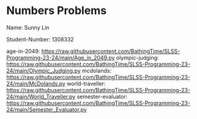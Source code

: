 # Numbers Problems

Name: Sunny Lin

Student-Number: 1308332

age-in-2049: https://raw.githubusercontent.com/BathingTime/SLSS-Programming-23-24/main/Age_in_2049.py
olympic-judging: https://raw.githubusercontent.com/BathingTime/SLSS-Programming-23-24/main/Olympic_Judging.py
mcdolands: https://raw.githubusercontent.com/BathingTime/SLSS-Programming-23-24/main/McDolands.py
world-traveller: https://raw.githubusercontent.com/BathingTime/SLSS-Programming-23-24/main/World_Traveller.py
semester-evaluator: https://raw.githubusercontent.com/BathingTime/SLSS-Programming-23-24/main/Semester_Evaluator.py